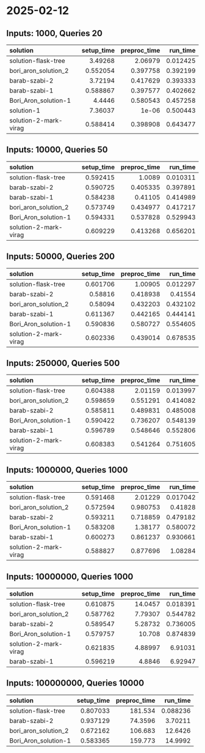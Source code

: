 # 2025-02-12

## Inputs: 1000, Queries 20

| solution              |   setup_time |   preproc_time |   run_time |
|:----------------------|-------------:|---------------:|-----------:|
| solution-flask-tree   |     3.49268  |       2.06979  |   0.012425 |
| bori_aron_solution_2  |     0.552054 |       0.397758 |   0.392199 |
| barab-szabi-2         |     3.72194  |       0.417629 |   0.393333 |
| barab-szabi-1         |     0.588867 |       0.397577 |   0.402662 |
| Bori_Aron_solution-1  |     4.4446   |       0.580543 |   0.457258 |
| solution-1            |     7.36037  |       1e-06    |   0.500443 |
| solution-2-mark-virag |     0.588414 |       0.398908 |   0.643477 |

## Inputs: 10000, Queries 50

| solution              |   setup_time |   preproc_time |   run_time |
|:----------------------|-------------:|---------------:|-----------:|
| solution-flask-tree   |     0.592415 |       1.0089   |   0.010311 |
| barab-szabi-2         |     0.590725 |       0.405335 |   0.397891 |
| barab-szabi-1         |     0.584238 |       0.41105  |   0.414989 |
| bori_aron_solution_2  |     0.573749 |       0.434977 |   0.417217 |
| Bori_Aron_solution-1  |     0.594331 |       0.537828 |   0.529943 |
| solution-2-mark-virag |     0.609229 |       0.413268 |   0.656201 |

## Inputs: 50000, Queries 200

| solution              |   setup_time |   preproc_time |   run_time |
|:----------------------|-------------:|---------------:|-----------:|
| solution-flask-tree   |     0.601706 |       1.00905  |   0.012297 |
| barab-szabi-2         |     0.58816  |       0.418938 |   0.41554  |
| bori_aron_solution_2  |     0.58094  |       0.432203 |   0.432102 |
| barab-szabi-1         |     0.611367 |       0.442165 |   0.444141 |
| Bori_Aron_solution-1  |     0.590836 |       0.580727 |   0.554605 |
| solution-2-mark-virag |     0.602336 |       0.439014 |   0.678535 |

## Inputs: 250000, Queries 500

| solution              |   setup_time |   preproc_time |   run_time |
|:----------------------|-------------:|---------------:|-----------:|
| solution-flask-tree   |     0.604388 |       2.01159  |   0.013997 |
| bori_aron_solution_2  |     0.598659 |       0.551291 |   0.414082 |
| barab-szabi-2         |     0.585811 |       0.489831 |   0.485008 |
| Bori_Aron_solution-1  |     0.590422 |       0.736207 |   0.548139 |
| barab-szabi-1         |     0.596789 |       0.548646 |   0.552806 |
| solution-2-mark-virag |     0.608383 |       0.541264 |   0.751605 |

## Inputs: 1000000, Queries 1000

| solution              |   setup_time |   preproc_time |   run_time |
|:----------------------|-------------:|---------------:|-----------:|
| solution-flask-tree   |     0.591468 |       2.01229  |   0.017042 |
| bori_aron_solution_2  |     0.572594 |       0.980753 |   0.41828  |
| barab-szabi-2         |     0.593211 |       0.718859 |   0.479182 |
| Bori_Aron_solution-1  |     0.583208 |       1.38177  |   0.580072 |
| barab-szabi-1         |     0.600273 |       0.861237 |   0.930661 |
| solution-2-mark-virag |     0.588827 |       0.877696 |   1.08284  |

## Inputs: 10000000, Queries 1000

| solution              |   setup_time |   preproc_time |   run_time |
|:----------------------|-------------:|---------------:|-----------:|
| solution-flask-tree   |     0.610875 |       14.0457  |   0.018391 |
| bori_aron_solution_2  |     0.587762 |        7.79307 |   0.544782 |
| barab-szabi-2         |     0.589547 |        5.28732 |   0.736005 |
| Bori_Aron_solution-1  |     0.579757 |       10.708   |   0.874839 |
| solution-2-mark-virag |     0.621835 |        4.88997 |   6.91031  |
| barab-szabi-1         |     0.596219 |        4.8846  |   6.92947  |

## Inputs: 100000000, Queries 10000

| solution             |   setup_time |   preproc_time |   run_time |
|:---------------------|-------------:|---------------:|-----------:|
| solution-flask-tree  |     0.807033 |       181.534  |   0.088236 |
| barab-szabi-2        |     0.937129 |        74.3596 |   3.70211  |
| bori_aron_solution_2 |     0.672162 |       106.683  |  12.6426   |
| Bori_Aron_solution-1 |     0.583365 |       159.773  |  14.9992   |